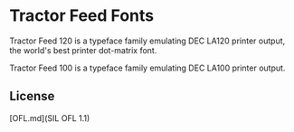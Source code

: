 # Tractor Feed Fonts

Tractor Feed 120 is a typeface family emulating DEC LA120 printer
output, the world's best printer dot-matrix font.

Tractor Feed 100 is a typeface family emulating DEC LA100 printer
output.

## License

[OFL.md](SIL OFL 1.1)
